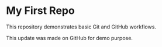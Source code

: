 # My First Repo

This repository demonstrates basic Git and GitHub workflows.

This update was made on GitHub for demo purpose.
